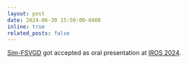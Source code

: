 ```yaml
---
layout: post
date: 2024-06-30 15:59:00-0400
inline: true
related_posts: false
---
```


<a href="/projects/simfsvgd/">Sim-FSVGD</a> got accepted as oral presentation at <a href="https://iros2024-abudhabi.org/">IROS 2024</a>.
